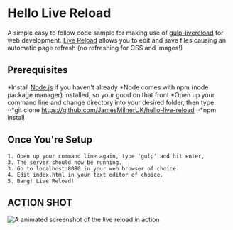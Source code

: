 # Hello Live Reload

A simple easy to follow code sample for making use of [gulp-livereload](https://www.npmjs.com/package/gulp-livereload/) for web development. [Live Reload](http://livereload.com/) allows you to edit and save files causing an automatic page refresh (no refreshing for CSS and images!)

## Prerequisites
*Install [Node.js](https://nodejs.org/en/) if you haven't already
*Node comes with npm (node package manager) installed, so your good on that front
*Open up your command line and change directory into your desired folder, then type:
    ⋅⋅*git clone https://github.com/JamesMilnerUK/hello-live-reload
    ⋅⋅*npm install


## Once You're Setup

    1. Open up your command line again, type 'gulp' and hit enter,
    3. The server should now be running.
    3. Go to localhost:8080 in your web browser of choice.
    4. Edit index.html in your text editor of choice.
    5. Bang! Live Reload!

## ACTION SHOT

![A animated screenshot of the live reload in action](https://github.com/JamesMilnerUK/hello-live-reload/blob/master/live-reload.gif)
